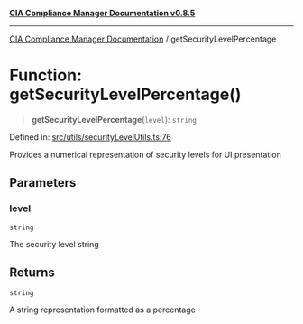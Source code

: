 [**CIA Compliance Manager Documentation v0.8.5**](../README.md)

***

[CIA Compliance Manager Documentation](../globals.md) / getSecurityLevelPercentage

# Function: getSecurityLevelPercentage()

> **getSecurityLevelPercentage**(`level`): `string`

Defined in: [src/utils/securityLevelUtils.ts:76](https://github.com/Hack23/cia-compliance-manager/blob/eca22610f41e5f6b6c0cece88769b1ffbe9db4bd/src/utils/securityLevelUtils.ts#L76)

Provides a numerical representation of security levels for UI presentation

## Parameters

### level

`string`

The security level string

## Returns

`string`

A string representation formatted as a percentage
